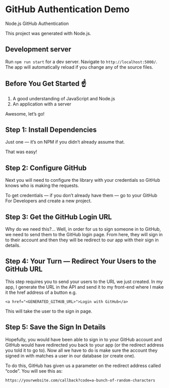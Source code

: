 # GitHub Authentication Demo
Node.js GitHub Authentication

This project was generated with Node.js.

## Development server

Run `npm run start` for a dev server. Navigate to `http://localhost:5000/`. The app will automatically reload if you change any of the source files.


## Before You Get Started ☝️


1. A good understanding of JavaScript and Node.js
2. An application with a server

Awesome, let’s go!


## Step 1: Install Dependencies
Just one — it’s on NPM if you didn’t already assume that.

That was easy!

## Step 2: Configure GitHub
Next you will need to configure the library with your credentials so GitHub knows who is making the requests.

To get credentials — if you don’t already have them — go to your GitHub For Developers and create a new project.

## Step 3: Get the GitHub Login URL
Why do we need this?… Well, in order for us to sign someone in to GitHub, we need to send them to the GitHub login page. From here, they will sign in to their account and then they will be redirect to our app with their sign in details.

## Step 4: Your Turn — Redirect Your Users to the GitHub URL
This step requires you to send your users to the URL we just created. In my app, I generate the URL in the API and send it to my front-end where I make it the href address of a button e.g.

```
<a href="<GENERATED_GITHUB_URL>">Login with GitHub</a>
```

This will take the user to the sign in page.

## Step 5: Save the Sign In Details

Hopefully, you would have been able to sign in to your GitHub account and GitHub would have redirected you back to your app (or the redirect address you told it to go to). Now all we have to do is make sure the account they signed in with matches a user in our database (or create one).

To do this, GitHub has given us a parameter on the redirect address called “code”. You will see this as:

```
https://yourwebsite.com/callback?code=a-bunch-of-random-characters
```
